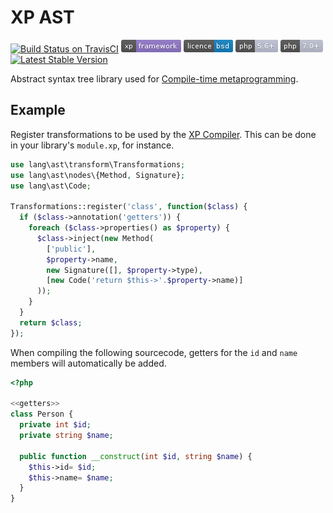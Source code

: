 XP AST
======

[![Build Status on TravisCI](https://secure.travis-ci.org/xp-forge/sequence.svg)](http://travis-ci.org/xp-framework/ast)
[![XP Framework Module](https://raw.githubusercontent.com/xp-framework/web/master/static/xp-framework-badge.png)](https://github.com/xp-framework/core)
[![BSD Licence](https://raw.githubusercontent.com/xp-framework/web/master/static/licence-bsd.png)](https://github.com/xp-framework/core/blob/master/LICENCE.md)
[![Required PHP 5.6+](https://raw.githubusercontent.com/xp-framework/web/master/static/php-5_6plus.png)](http://php.net/)
[![Supports PHP 7.0+](https://raw.githubusercontent.com/xp-framework/web/master/static/php-7_0plus.png)](http://php.net/)
[![Latest Stable Version](https://poser.pugx.org/xp-framework/ast/version.png)](https://packagist.org/packages/xp-framework/ast)

Abstract syntax tree library used for [Compile-time metaprogramming](https://github.com/xp-framework/rfc/issues/327).

Example
-------
Register transformations to be used by the [XP Compiler](https://github.com/xp-framework/compiler). This can be done in your library's `module.xp`, for instance.

```php
use lang\ast\transform\Transformations;
use lang\ast\nodes\{Method, Signature};
use lang\ast\Code;

Transformations::register('class', function($class) {
  if ($class->annotation('getters')) {
    foreach ($class->properties() as $property) {
      $class->inject(new Method(
        ['public'],
        $property->name,
        new Signature([], $property->type),
        [new Code('return $this->'.$property->name)]
      ));
    }
  }
  return $class;
});
```

When compiling the following sourcecode, getters for the `id` and `name` members will automatically be added.

```php
<?php

<<getters>>
class Person {
  private int $id;
  private string $name;

  public function __construct(int $id, string $name) {
    $this->id= $id;
    $this->name= $name;
  }
}
```